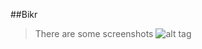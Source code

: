 ##Bikr

>There are some screenshots
![alt tag](https://raw.githubusercontent.com/Kitsopappas/Qr-Fidelity/master/images/qr_sample.png)
